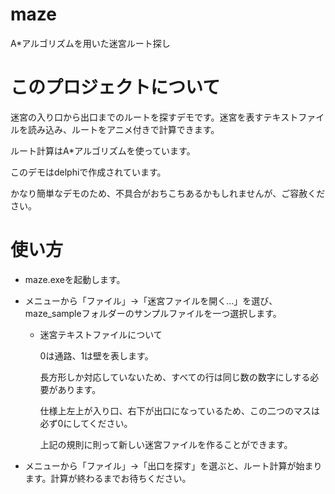 # maze
A*アルゴリズムを用いた迷宮ルート探し

# このプロジェクトについて
迷宮の入り口から出口までのルートを探すデモです。迷宮を表すテキストファイルを読み込み、ルートをアニメ付きで計算できます。

ルート計算はA*アルゴリズムを使っています。

このデモはdelphiで作成されています。

かなり簡単なデモのため、不具合がおちこちあるかもしれませんが、ご容赦ください。

# 使い方
* maze.exeを起動します。

* メニューから「ファイル」->「迷宮ファイルを開く...」を選び、maze_sampleフォルダーのサンプルファイルを一つ選択します。

  * 迷宮テキストファイルについて
  
    0は通路、1は壁を表します。
    
    長方形しか対応していないため、すべての行は同じ数の数字にしする必要があります。
    
    仕様上左上が入り口、右下が出口になっているため、この二つのマスは必ず0にしてください。
    
    上記の規則に則って新しい迷宮ファイルを作ることができます。

* メニューから「ファイル」->「出口を探す」を選ぶと、ルート計算が始まります。計算が終わるまでお待ちください。
